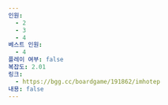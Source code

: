 ```yaml
---
인원:
  - 2
  - 3
  - 4
베스트 인원:
  - 4
플레이 여부: false
복잡도: 2.01
링크:
  - https://bgg.cc/boardgame/191862/imhotep
내용: false
---
```


